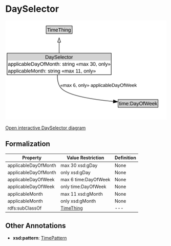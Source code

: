 # DaySelector

![DaySelector Diagram](../diagrams/DaySelector.svg)

<a href="../../diagrams/DaySelector.svg">Open interactive DaySelector diagram</a>

## Formalization

| Property | Value Restriction | Definition |
|----------|-------------------|------------|
| applicableDayOfMonth | max 30 xsd:gDay | None |
| applicableDayOfMonth | only xsd:gDay | None |
| applicableDayOfWeek | max 6 time:DayOfWeek | None |
| applicableDayOfWeek | only time:DayOfWeek | None |
| applicableMonth | max 11 xsd:gMonth | None |
| applicableMonth | only xsd:gMonth | None |
| rdfs:subClassOf | [TimeThing](TimeThing.md) | --- |

## Other Annotations

- **xsd:pattern**: [TimePattern](TimePattern.md)

